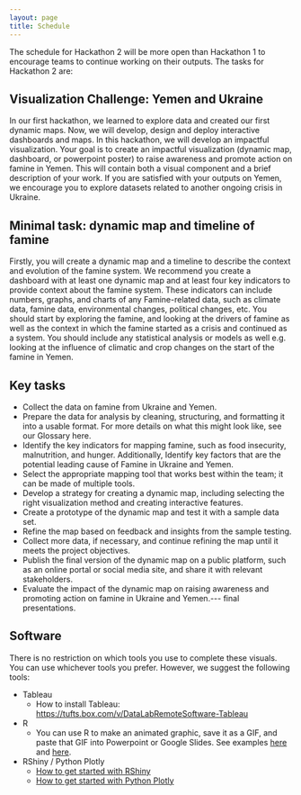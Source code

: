 ```yaml
---
layout: page
title: Schedule
---
```


The schedule for Hackathon 2 will be more open than Hackathon 1 to encourage teams to continue working on their outputs. The tasks for Hackathon 2 are:

## Visualization Challenge: Yemen and Ukraine

In our first hackathon, we learned to explore data and created our first dynamic maps. Now, we will develop, design and deploy interactive dashboards and maps. In this hackathon, we will develop an impactful visualization. Your goal is to create an impactful visualization (dynamic map, dashboard, or powerpoint poster) to raise awareness and promote action on famine in Yemen. This will contain both a visual component and a brief description of your work.
If you are satisfied with your outputs on Yemen, we encourage you to explore datasets related to another ongoing crisis in Ukraine.

## Minimal task: dynamic map and timeline of famine

Firstly, you will create a dynamic map and a timeline to describe the context and evolution of the famine system. We recommend you create a dashboard with at least one dynamic map and at least four key indicators to provide context about the famine system. These indicators can include numbers, graphs, and charts of any Famine-related data, such as climate data, famine data, environmental changes, political changes, etc. You should start by exploring the famine, and looking at the drivers of famine as well as the context in which the famine started as a crisis and continued as a system. You should include any statistical analysis or models as well e.g. looking at the influence of climatic and crop changes on the start of the famine in Yemen. 

## Key tasks

  - Collect the data on famine from Ukraine and Yemen.
  - Prepare the data for analysis by cleaning, structuring, and formatting it into a usable format. For more details on what this might look like, see our Glossary here.
  - Identify the key indicators for mapping famine, such as food insecurity, malnutrition, and hunger. Additionally, Identify key factors that are the potential leading cause of Famine in  Ukraine and Yemen.
  - Select the appropriate mapping tool that works best within the team; it can be made of multiple tools.
  - Develop a strategy for creating a dynamic map, including selecting the right visualization method and creating interactive features.
  - Create a prototype of the dynamic map and test it with a sample data set.
  - Refine the map based on feedback and insights from the sample testing.
  - Collect more data, if necessary, and continue refining the map until it meets the project objectives.
  - Publish the final version of the dynamic map on a public platform, such as an online portal or social media site, and share it with relevant stakeholders.
  - Evaluate the impact of the dynamic map on raising awareness and promoting action on famine in Ukraine and Yemen.--- final presentations.

## Software 

There is no restriction on which tools you use to complete these visuals. You can use whichever tools you prefer. However, we suggest the following tools:
  - Tableau
    - How to install Tableau: https://tufts.box.com/v/DataLabRemoteSoftware-Tableau
  - R
    - You can use R to make an animated graphic, save it as a GIF, and paste that GIF into Powerpoint or Google Slides. See examples [here](https://towardsdatascience.com/animating-your-data-visualizations-like-a-boss-using-r-f94ae20843e3) and [here](https://github.com/isaacfab/tinker/blob/master/animate_with_r/gganimate_example.R).
  - RShiny / Python Plotly
    - [How to get started with RShiny](https://shiny.rstudio.com/tutorial/written-tutorial/lesson1/)
    - [How to get started with Python Plotly](https://plotly.com/python/getting-started/)

